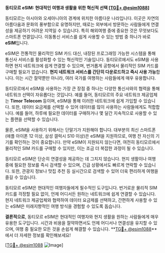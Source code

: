 **동티모르 eSIM: 현대적인 여행과 생활을 위한 혁신적 선택 [[TG💪+ @esim1088](https://t.me/s/esim1088)]**

동티모르는 아시아와 오세아니아의 경계에 위치한 아름다운 나라입니다. 이곳은 자연의 아름다움과 문화의 풍부함으로 유명하지만, 때로는 외부에서 방문하는 사람들에게 연결성을 제공하기 어려운 지역일 수 있습니다. 특히 해외여행 중에 중요한 것은 무엇보다도 스마트폰 연결입니다. 이동통신 서비스를 쉽게 사용할 수 있는 방법 중 하나가 바로 **eSIM**입니다.

eSIM은 전통적인 물리적인 SIM 카드 대신, 내장된 프로그래밍 가능한 시스템을 통해 통신사 서비스를 활성화할 수 있는 혁신적인 기술입니다. 동티모르에서도 eSIM을 사용하면 현지 네트워크에 쉽게 연결할 수 있으며, 번거롭게 공항에서 물리적인 SIM 카드를 구매할 필요가 없습니다. **현지 네트워크 서비스를 간단히 다운로드하고 즉시 사용 가능**합니다. 이는 시간 절약뿐만 아니라, 여러 국가를 여행하는 사람들에게 매우 유용합니다.

동티모르에서 eSIM을 사용하는 가장 큰 장점 중 하나는 다양한 통신사와의 협력을 통해 네트워크 선택이 자유롭다는 것입니다. 예를 들어, 동티모르의 주요 네트워크 제공업체는 **Timor Telecom** 등이며, eSIM을 통해 이러한 네트워크에 쉽게 가입할 수 있습니다. 또한, 데이터 요금제를 선택할 수 있어 데이터를 많이 사용하는 사람들에게도 적합합니다. 예를 들어, 하루에 필요한 데이터를 구매하거나 몇 달간 지속적으로 사용할 수 있는 플랜을 선택할 수 있습니다.

물론, eSIM을 사용하기 위해서는 단말기가 지원해야 합니다. 대부분의 최신 스마트폰(애플 아이폰 12 이상, 삼성 갤럭시 S10 이상)은 eSIM을 지원하므로, 여행 전 자신의 기기를 확인하는 것이 중요합니다. 만약 eSIM이 지원되지 않는다면, 여전히 동티모르에서 물리적인 SIM 카드를 구매할 수 있지만, 이는 조금 더 복잡한 과정이 될 수 있습니다.

동티모르 eSIM은 단순히 연결성을 제공하는 데 그치지 않습니다. 현지 생활이나 여행 중에 필요한 정보를 즉시 검색할 수 있으며, 긴급 상황에서도 빠르게 연락할 수 있습니다. 또한, 관광지 정보나 맛집 추천 등 실시간으로 검색할 수 있어 더욱 편리하게 여행을 즐길 수 있습니다.

동티모르 eSIM은 현대적인 여행자들에게 필수적인 도구입니다. 번거로운 물리적 SIM 카드를 걱정할 필요 없이, 언제 어디서든 원하는 네트워크에 쉽게 연결할 수 있습니다. 현지 네트워크 제공업체와 협력하여 데이터 요금제를 선택하고, 간편하게 사용할 수 있는 eSIM은 미래지향적인 여행 방식을 경험할 수 있도록 돕습니다.

**결론적으로**, 동티모르 eSIM은 현대적인 여행자와 현지 생활을 원하는 사람들에게 매우 유용한 도구입니다. 시간과 비용을 절약하면서도 언제 어디서나 연결성을 유지할 수 있으며, 여행 중 필요한 모든 것을 손쉽게 해결할 수 있습니다. **[TG💪+ @esim1088](https://t.me/s/esim1088)**에서 더 자세한 정보를 확인해보세요!

[[TG💪+ @esim1088](https://t.me/s/esim1088) ![Image](https://i.postimg.cc/Y0z9fWf4/image.png)]